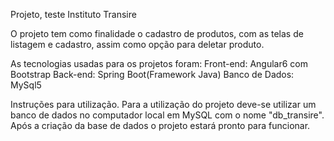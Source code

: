 Projeto, teste Instituto Transire

O projeto tem como finalidade o cadastro de produtos, com as telas de listagem e cadastro, assim como opção para deletar produto.

As tecnologias usadas para os projetos foram:
Front-end: Angular6 com Bootstrap
Back-end: Spring Boot(Framework Java)
Banco de Dados: MySql5

Instruções para utilização.
Para a utilização do projeto deve-se utilizar um banco de dados no computador local em MySQL com o nome "db_transire".
Após a criação da base de dados o projeto estará pronto para funcionar.

